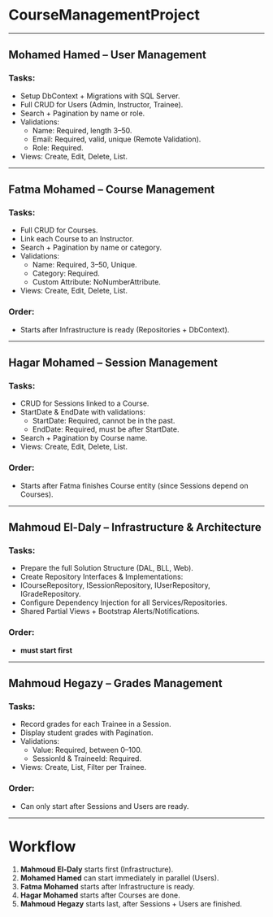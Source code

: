 # CourseManagementProject

---
## Mohamed Hamed  – User Management 
### Tasks:
- Setup DbContext + Migrations with SQL Server.
- Full CRUD for Users (Admin, Instructor, Trainee).
- Search + Pagination by name or role.
- Validations:
  - Name: Required, length 3–50.
  - Email: Required, valid, unique (Remote Validation).
  - Role: Required.
- Views: Create, Edit, Delete, List.
---

## Fatma Mohamed – Course Management
### Tasks:
- Full CRUD for Courses.
- Link each Course to an Instructor.
- Search + Pagination by name or category.
- Validations:
  - Name: Required, 3–50, Unique.
  - Category: Required.
  - Custom Attribute: NoNumberAttribute.
- Views: Create, Edit, Delete, List.

### Order:
- Starts after Infrastructure is ready (Repositories + DbContext).
---

## Hagar Mohamed – Session Management
### Tasks:
- CRUD for Sessions linked to a Course.
- StartDate & EndDate with validations:
  - StartDate: Required, cannot be in the past.
  - EndDate: Required, must be after StartDate.
- Search + Pagination by Course name.
- Views: Create, Edit, Delete, List.

### Order:
- Starts after Fatma finishes Course entity (since Sessions depend on Courses).

---

## Mahmoud El-Daly – Infrastructure & Architecture
### Tasks:
- Prepare the full Solution Structure (DAL, BLL, Web).
- Create Repository Interfaces & Implementations:
- ICourseRepository, ISessionRepository, IUserRepository, IGradeRepository.
- Configure Dependency Injection for all Services/Repositories.
- Shared Partial Views + Bootstrap Alerts/Notifications.

### Order:
- **must start first** 

---

## Mahmoud Hegazy – Grades Management
### Tasks:
- Record grades for each Trainee in a Session.
- Display student grades with Pagination.
- Validations:
  - Value: Required, between 0–100.
  - SessionId & TraineeId: Required.
- Views: Create, List, Filter per Trainee.

### Order:
- Can only start after Sessions and Users are ready.

---

# Workflow

1. **Mahmoud El-Daly** starts first (Infrastructure).  
2. **Mohamed Hamed** can start immediately in parallel (Users).  
3. **Fatma Mohamed** starts after Infrastructure is ready.  
4. **Hagar Mohamed** starts after Courses are done.  
5. **Mahmoud Hegazy** starts last, after Sessions + Users are finished.  
